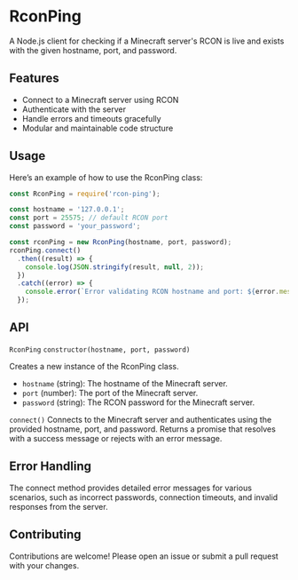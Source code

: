 # RconPing

A Node.js client for checking if a Minecraft server's RCON is live and exists with the given hostname, port, and password.

## Features

- Connect to a Minecraft server using RCON
- Authenticate with the server
- Handle errors and timeouts gracefully
- Modular and maintainable code structure

## Usage
Here’s an example of how to use the RconPing class:

```javascript
const RconPing = require('rcon-ping');

const hostname = '127.0.0.1';
const port = 25575; // default RCON port
const password = 'your_password';

const rconPing = new RconPing(hostname, port, password);
rconPing.connect()
  .then((result) => {
    console.log(JSON.stringify(result, null, 2));
  })
  .catch((error) => {
    console.error(`Error validating RCON hostname and port: ${error.message}`);
  });
```

## API

`RconPing`
`constructor(hostname, port, password)`

Creates a new instance of the RconPing class.

- `hostname` (string): The hostname of the Minecraft server.
- `port` (number): The port of the Minecraft server.
- `password` (string): The RCON password for the Minecraft server.

`connect()`
Connects to the Minecraft server and authenticates using the provided hostname, port, and password.
Returns a promise that resolves with a success message or rejects with an error message.

## Error Handling
The connect method provides detailed error messages for various scenarios, such as incorrect passwords, connection timeouts, and invalid responses from the server.

## Contributing
Contributions are welcome! Please open an issue or submit a pull request with your changes.
